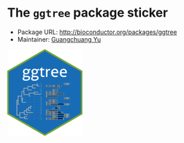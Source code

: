 # The `ggtree` package sticker

* Package URL: <http://bioconductor.org/packages/ggtree>
* Maintainer: [Guangchuang Yu](https://github.com/guangchuangyu/)

<img src="./ggtree.png" height="200">

